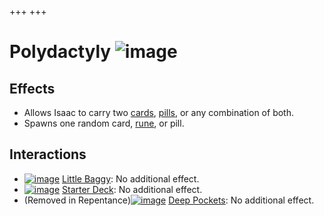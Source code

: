 +++
+++

 # Polydactyly ![image](/image/Polydactyly.png) 

Effects
---------


* Allows Isaac to carry two [cards](/wiki/Card "Card"), [pills](/wiki/Pill "Pill"), or any combination of both.
* Spawns one random card, [rune](/wiki/Rune "Rune"), or pill.


Interactions
--------------


* [![image](/image/Little_Baggy.png)](/wiki/Little_Baggy "Little Baggy") [Little Baggy](/wiki/Little_Baggy "Little Baggy"): No additional effect.
* [![image](/image/Starter_Deck.png)](/wiki/Starter_Deck "Starter Deck") [Starter Deck](/wiki/Starter_Deck "Starter Deck"): No additional effect.
* (Removed in Repentance)[![image](/image/Deep_Pockets.png)](/wiki/Deep_Pockets "Deep Pockets") [Deep Pockets](/wiki/Deep_Pockets "Deep Pockets"): No additional effect.


